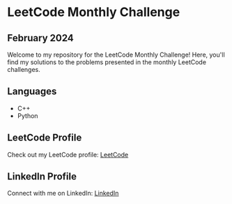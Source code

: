 # LeetCode Monthly Challenge

## February 2024

Welcome to my repository for the LeetCode Monthly Challenge! Here, you'll find my solutions to the problems presented in the monthly LeetCode challenges.
## Languages
- C++
- Python
## LeetCode Profile

Check out my LeetCode profile: [LeetCode](https://leetcode.com/Abdoo_said/)

## LinkedIn Profile

Connect with me on LinkedIn: [LinkedIn](https://www.linkedin.com/in/abdullah-said-0892101a9/)

 

 
